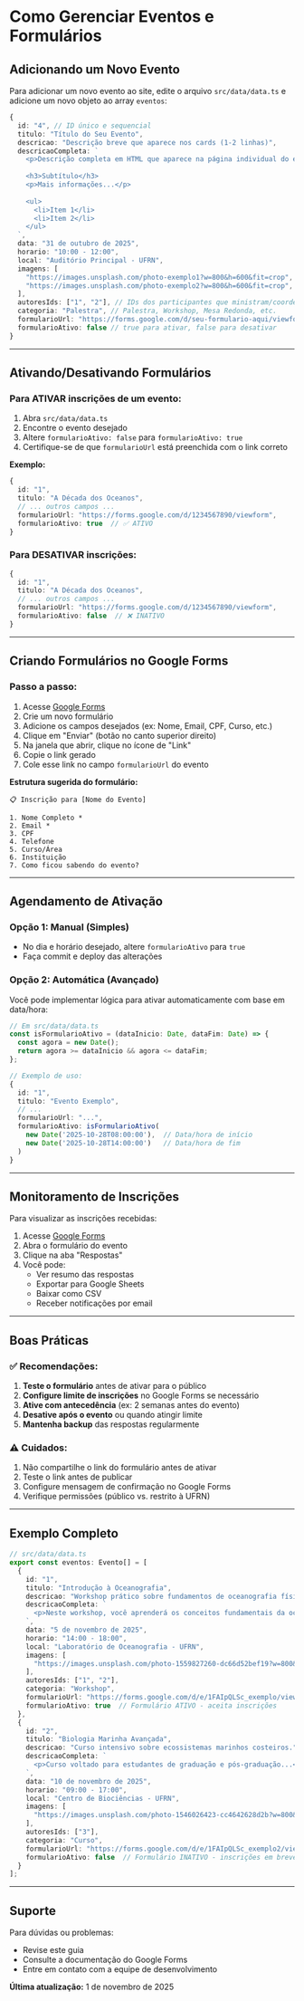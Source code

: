 # Como Gerenciar Eventos e Formulários

## Adicionando um Novo Evento

Para adicionar um novo evento ao site, edite o arquivo `src/data/data.ts` e adicione um novo objeto ao array `eventos`:

```typescript
{
  id: "4", // ID único e sequencial
  titulo: "Título do Seu Evento",
  descricao: "Descrição breve que aparece nos cards (1-2 linhas)",
  descricaoCompleta: `
    <p>Descrição completa em HTML que aparece na página individual do evento.</p>
    
    <h3>Subtítulo</h3>
    <p>Mais informações...</p>
    
    <ul>
      <li>Item 1</li>
      <li>Item 2</li>
    </ul>
  `,
  data: "31 de outubro de 2025",
  horario: "10:00 - 12:00",
  local: "Auditório Principal - UFRN",
  imagens: [
    "https://images.unsplash.com/photo-exemplo1?w=800&h=600&fit=crop",
    "https://images.unsplash.com/photo-exemplo2?w=800&h=600&fit=crop",
  ],
  autoresIds: ["1", "2"], // IDs dos participantes que ministram/coordenam
  categoria: "Palestra", // Palestra, Workshop, Mesa Redonda, etc.
  formularioUrl: "https://forms.google.com/d/seu-formulario-aqui/viewform",
  formularioAtivo: false // true para ativar, false para desativar
}
```

---

## Ativando/Desativando Formulários

### Para ATIVAR inscrições de um evento:

1. Abra `src/data/data.ts`
2. Encontre o evento desejado
3. Altere `formularioAtivo: false` para `formularioAtivo: true`
4. Certifique-se de que `formularioUrl` está preenchida com o link correto

**Exemplo:**
```typescript
{
  id: "1",
  titulo: "A Década dos Oceanos",
  // ... outros campos ...
  formularioUrl: "https://forms.google.com/d/1234567890/viewform",
  formularioAtivo: true  // ✅ ATIVO
}
```

### Para DESATIVAR inscrições:

```typescript
{
  id: "1",
  titulo: "A Década dos Oceanos",
  // ... outros campos ...
  formularioUrl: "https://forms.google.com/d/1234567890/viewform",
  formularioAtivo: false  // ❌ INATIVO
}
```

---

## Criando Formulários no Google Forms

### Passo a passo:

1. Acesse [Google Forms](https://forms.google.com)
2. Crie um novo formulário
3. Adicione os campos desejados (ex: Nome, Email, CPF, Curso, etc.)
4. Clique em "Enviar" (botão no canto superior direito)
5. Na janela que abrir, clique no ícone de "Link"
6. Copie o link gerado
7. Cole esse link no campo `formularioUrl` do evento

**Estrutura sugerida do formulário:**
```
📋 Inscrição para [Nome do Evento]

1. Nome Completo *
2. Email *
3. CPF
4. Telefone
5. Curso/Área
6. Instituição
7. Como ficou sabendo do evento?
```

---

## Agendamento de Ativação

### Opção 1: Manual (Simples)
- No dia e horário desejado, altere `formularioAtivo` para `true`
- Faça commit e deploy das alterações

### Opção 2: Automática (Avançado)
Você pode implementar lógica para ativar automaticamente com base em data/hora:

```typescript
// Em src/data/data.ts
const isFormularioAtivo = (dataInicio: Date, dataFim: Date) => {
  const agora = new Date();
  return agora >= dataInicio && agora <= dataFim;
};

// Exemplo de uso:
{
  id: "1",
  titulo: "Evento Exemplo",
  // ...
  formularioUrl: "...",
  formularioAtivo: isFormularioAtivo(
    new Date('2025-10-28T08:00:00'),  // Data/hora de início
    new Date('2025-10-28T14:00:00')   // Data/hora de fim
  )
}
```

---

## Monitoramento de Inscrições

Para visualizar as inscrições recebidas:

1. Acesse [Google Forms](https://forms.google.com)
2. Abra o formulário do evento
3. Clique na aba "Respostas"
4. Você pode:
   - Ver resumo das respostas
   - Exportar para Google Sheets
   - Baixar como CSV
   - Receber notificações por email

---

## Boas Práticas

### ✅ Recomendações:

1. **Teste o formulário** antes de ativar para o público
2. **Configure limite de inscrições** no Google Forms se necessário
3. **Ative com antecedência** (ex: 2 semanas antes do evento)
4. **Desative após o evento** ou quando atingir limite
5. **Mantenha backup** das respostas regularmente

### ⚠️ Cuidados:

1. Não compartilhe o link do formulário antes de ativar
2. Teste o link antes de publicar
3. Configure mensagem de confirmação no Google Forms
4. Verifique permissões (público vs. restrito à UFRN)

---

## Exemplo Completo

```typescript
// src/data/data.ts
export const eventos: Evento[] = [
  {
    id: "1",
    titulo: "Introdução à Oceanografia",
    descricao: "Workshop prático sobre fundamentos de oceanografia física e biológica.",
    descricaoCompleta: `
      <p>Neste workshop, você aprenderá os conceitos fundamentais da oceanografia...</p>
    `,
    data: "5 de novembro de 2025",
    horario: "14:00 - 18:00",
    local: "Laboratório de Oceanografia - UFRN",
    imagens: [
      "https://images.unsplash.com/photo-1559827260-dc66d52bef19?w=800&h=600&fit=crop"
    ],
    autoresIds: ["1", "2"],
    categoria: "Workshop",
    formularioUrl: "https://forms.google.com/d/e/1FAIpQLSc_exemplo/viewform",
    formularioAtivo: true  // Formulário ATIVO - aceita inscrições
  },
  {
    id: "2",
    titulo: "Biologia Marinha Avançada",
    descricao: "Curso intensivo sobre ecossistemas marinhos costeiros.",
    descricaoCompleta: `
      <p>Curso voltado para estudantes de graduação e pós-graduação...</p>
    `,
    data: "10 de novembro de 2025",
    horario: "09:00 - 17:00",
    local: "Centro de Biociências - UFRN",
    imagens: [
      "https://images.unsplash.com/photo-1546026423-cc4642628d2b?w=800&h=600&fit=crop"
    ],
    autoresIds: ["3"],
    categoria: "Curso",
    formularioUrl: "https://forms.google.com/d/e/1FAIpQLSc_exemplo2/viewform",
    formularioAtivo: false  // Formulário INATIVO - inscrições em breve
  }
];
```

---

## Suporte

Para dúvidas ou problemas:
- Revise este guia
- Consulte a documentação do Google Forms
- Entre em contato com a equipe de desenvolvimento

**Última atualização:** 1 de novembro de 2025
